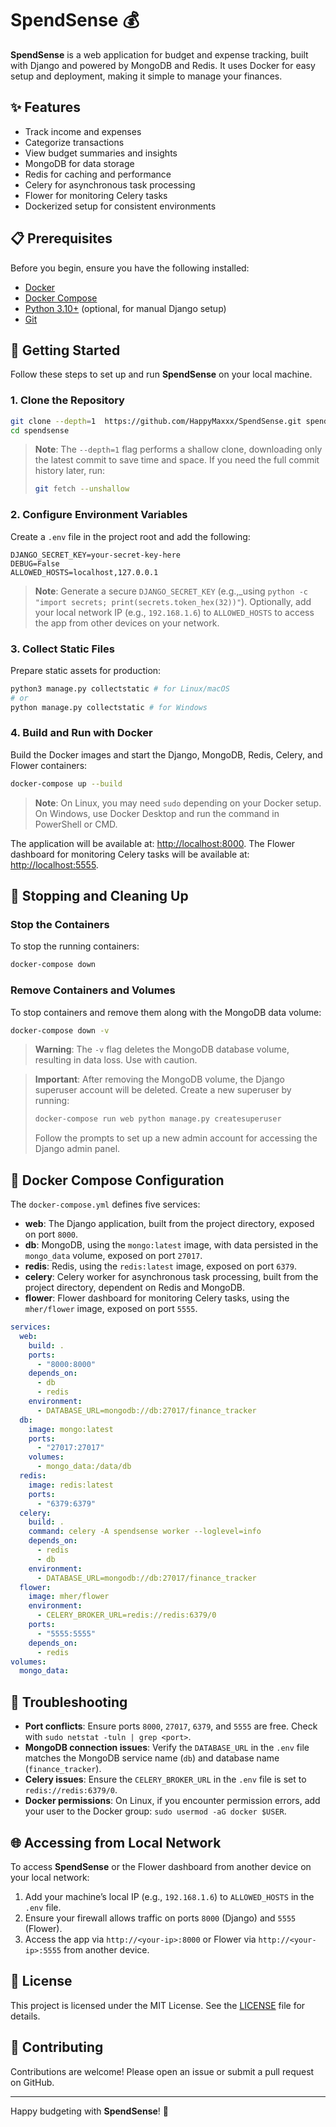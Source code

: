 # SpendSense 💰

**SpendSense** is a web application for budget and expense tracking, built with Django and powered by MongoDB and Redis. It uses Docker for easy setup and deployment, making it simple to manage your finances.

## ✨ Features

- Track income and expenses
- Categorize transactions
- View budget summaries and insights
- MongoDB for data storage
- Redis for caching and performance
- Celery for asynchronous task processing
- Flower for monitoring Celery tasks
- Dockerized setup for consistent environments

## 📋 Prerequisites

Before you begin, ensure you have the following installed:

- [Docker](https://www.docker.com/get-started/)
- [Docker Compose](https://docs.docker.com/compose/install/)
- [Python 3.10+](https://www.python.org/downloads/) (optional, for manual Django setup)
- [Git](https://git-scm.com/downloads)

## 🚀 Getting Started

Follow these steps to set up and run **SpendSense** on your local machine.

### 1. Clone the Repository

```bash
git clone --depth=1  https://github.com/HappyMaxxx/SpendSense.git spendsense
cd spendsense
```
> **Note**: The `--depth=1` flag performs a shallow clone, downloading only the latest commit to save time and space. If you need the full commit history later, run: 
> ```bash
> git fetch --unshallow
> ```


### 2. Configure Environment Variables

Create a `.env` file in the project root and add the following:

```env
DJANGO_SECRET_KEY=your-secret-key-here
DEBUG=False
ALLOWED_HOSTS=localhost,127.0.0.1
```

> **Note**: Generate a secure `DJANGO_SECRET_KEY` (e.g.,_using `python -c "import secrets; print(secrets.token_hex(32))"`). Optionally, add your local network IP (e.g., `192.168.1.6`) to `ALLOWED_HOSTS` to access the app from other devices on your network.

### 3. Collect Static Files

Prepare static assets for production:

```bash
python3 manage.py collectstatic # for Linux/macOS
# or
python manage.py collectstatic # for Windows
```

### 4. Build and Run with Docker

Build the Docker images and start the Django, MongoDB, Redis, Celery, and Flower containers:

```bash
docker-compose up --build
```

> **Note**: On Linux, you may need `sudo` depending on your Docker setup. On Windows, use Docker Desktop and run the command in PowerShell or CMD.

The application will be available at: [http://localhost:8000](http://localhost:8000).
The Flower dashboard for monitoring Celery tasks will be available at: [http://localhost:5555](http://localhost:5555).

## 🛑 Stopping and Cleaning Up

### Stop the Containers

To stop the running containers:

```bash
docker-compose down
```

### Remove Containers and Volumes

To stop containers and remove them along with the MongoDB data volume:

```bash
docker-compose down -v
```

> **Warning**: The `-v` flag deletes the MongoDB database volume, resulting in data loss. Use with caution.

> **Important**: After removing the MongoDB volume, the Django superuser account will be deleted. Create a new superuser by running:
> ```bash
> docker-compose run web python manage.py createsuperuser
> ```
> Follow the prompts to set up a new admin account for accessing the Django admin panel.

## 🐳 Docker Compose Configuration

The `docker-compose.yml` defines five services:

- **web**: The Django application, built from the project directory, exposed on port `8000`.
- **db**: MongoDB, using the `mongo:latest` image, with data persisted in the `mongo_data` volume, exposed on port `27017`.
- **redis**: Redis, using the `redis:latest` image, exposed on port `6379`.
- **celery**: Celery worker for asynchronous task processing, built from the project directory, dependent on Redis and MongoDB.
- **flower**: Flower dashboard for monitoring Celery tasks, using the `mher/flower` image, exposed on port `5555`.

```yaml
services:
  web:
    build: .
    ports:
      - "8000:8000"
    depends_on:
      - db
      - redis
    environment:
      - DATABASE_URL=mongodb://db:27017/finance_tracker
  db:
    image: mongo:latest
    ports:
      - "27017:27017"
    volumes:
      - mongo_data:/data/db
  redis:
    image: redis:latest
    ports:
      - "6379:6379"
  celery:
    build: .
    command: celery -A spendsense worker --loglevel=info
    depends_on:
      - redis
      - db
    environment:
      - DATABASE_URL=mongodb://db:27017/finance_tracker
  flower:
    image: mher/flower
    environment:
      - CELERY_BROKER_URL=redis://redis:6379/0
    ports:
      - "5555:5555"
    depends_on:
      - redis
volumes:
  mongo_data:
```

## 🔧 Troubleshooting

- **Port conflicts**: Ensure ports `8000`, `27017`, `6379`, and `5555` are free. Check with `sudo netstat -tuln | grep <port>`.
- **MongoDB connection issues**: Verify the `DATABASE_URL` in the `.env` file matches the MongoDB service name (`db`) and database name (`finance_tracker`).
- **Celery issues**: Ensure the `CELERY_BROKER_URL` in the `.env` file is set to `redis://redis:6379/0`.
- **Docker permissions**: On Linux, if you encounter permission errors, add your user to the Docker group: `sudo usermod -aG docker $USER`.

## 🌐 Accessing from Local Network

To access **SpendSense** or the Flower dashboard from another device on your local network:

1. Add your machine’s local IP (e.g., `192.168.1.6`) to `ALLOWED_HOSTS` in the `.env` file.
2. Ensure your firewall allows traffic on ports `8000` (Django) and `5555` (Flower).
3. Access the app via `http://<your-ip>:8000` or Flower via `http://<your-ip>:5555` from another device.

## 📜 License

This project is licensed under the MIT License. See the [LICENSE](LICENSE) file for details.

## 🙌 Contributing

Contributions are welcome! Please open an issue or submit a pull request on GitHub.

---

Happy budgeting with **SpendSense**! 💸